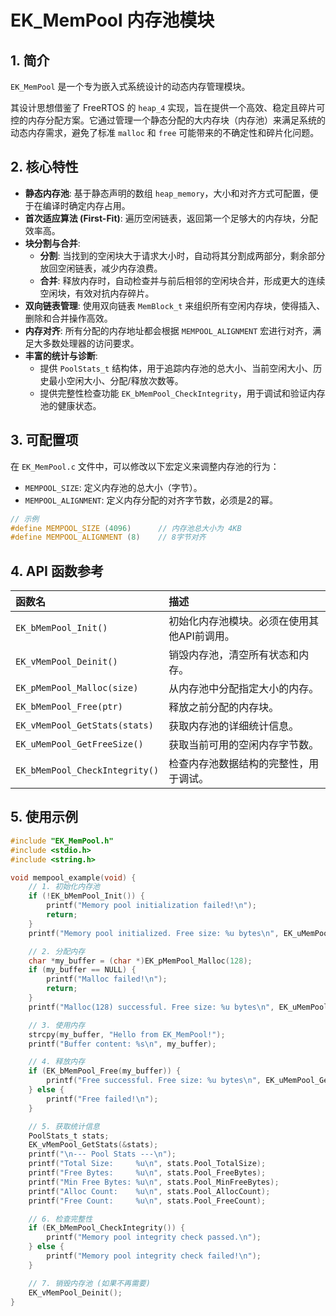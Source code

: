 # EK_MemPool 内存池模块

## 1. 简介

`EK_MemPool` 是一个专为嵌入式系统设计的动态内存管理模块。

其设计思想借鉴了 FreeRTOS 的 `heap_4` 实现，旨在提供一个高效、稳定且碎片可控的内存分配方案。它通过管理一个静态分配的大内存块（内存池）来满足系统的动态内存需求，避免了标准 `malloc` 和 `free` 可能带来的不确定性和碎片化问题。

## 2. 核心特性

- **静态内存池**: 基于静态声明的数组 `heap_memory`，大小和对齐方式可配置，便于在编译时确定内存占用。
- **首次适应算法 (First-Fit)**: 遍历空闲链表，返回第一个足够大的内存块，分配效率高。
- **块分割与合并**:
  - **分割**: 当找到的空闲块大于请求大小时，自动将其分割成两部分，剩余部分放回空闲链表，减少内存浪费。
  - **合并**: 释放内存时，自动检查并与前后相邻的空闲块合并，形成更大的连续空闲块，有效对抗内存碎片。
- **双向链表管理**: 使用双向链表 `MemBlock_t` 来组织所有空闲内存块，使得插入、删除和合并操作高效。
- **内存对齐**: 所有分配的内存地址都会根据 `MEMPOOL_ALIGNMENT` 宏进行对齐，满足大多数处理器的访问要求。
- **丰富的统计与诊断**:
  - 提供 `PoolStats_t` 结构体，用于追踪内存池的总大小、当前空闲大小、历史最小空闲大小、分配/释放次数等。
  - 提供完整性检查功能 `EK_bMemPool_CheckIntegrity`，用于调试和验证内存池的健康状态。

## 3. 可配置项

在 `EK_MemPool.c` 文件中，可以修改以下宏定义来调整内存池的行为：

- `MEMPOOL_SIZE`: 定义内存池的总大小（字节）。
- `MEMPOOL_ALIGNMENT`: 定义内存分配的对齐字节数，必须是2的幂。

```c
// 示例
#define MEMPOOL_SIZE (4096)      // 内存池总大小为 4KB
#define MEMPOOL_ALIGNMENT (8)    // 8字节对齐
```

## 4. API 函数参考

| 函数名 | 描述 |
| :--- | :--- |
| `EK_bMemPool_Init()` | 初始化内存池模块。必须在使用其他API前调用。 |
| `EK_vMemPool_Deinit()` | 销毁内存池，清空所有状态和内存。 |
| `EK_pMemPool_Malloc(size)` | 从内存池中分配指定大小的内存。 |
| `EK_bMemPool_Free(ptr)` | 释放之前分配的内存块。 |
| `EK_vMemPool_GetStats(stats)` | 获取内存池的详细统计信息。 |
| `EK_uMemPool_GetFreeSize()` | 获取当前可用的空闲内存字节数。 |
| `EK_bMemPool_CheckIntegrity()`| 检查内存池数据结构的完整性，用于调试。 |

## 5. 使用示例

```c
#include "EK_MemPool.h"
#include <stdio.h>
#include <string.h>

void mempool_example(void) {
    // 1. 初始化内存池
    if (!EK_bMemPool_Init()) {
        printf("Memory pool initialization failed!\n");
        return;
    }
    printf("Memory pool initialized. Free size: %u bytes\n", EK_uMemPool_GetFreeSize());

    // 2. 分配内存
    char *my_buffer = (char *)EK_pMemPool_Malloc(128);
    if (my_buffer == NULL) {
        printf("Malloc failed!\n");
        return;
    }
    printf("Malloc(128) successful. Free size: %u bytes\n", EK_uMemPool_GetFreeSize());

    // 3. 使用内存
    strcpy(my_buffer, "Hello from EK_MemPool!");
    printf("Buffer content: %s\n", my_buffer);

    // 4. 释放内存
    if (EK_bMemPool_Free(my_buffer)) {
        printf("Free successful. Free size: %u bytes\n", EK_uMemPool_GetFreeSize());
    } else {
        printf("Free failed!\n");
    }

    // 5. 获取统计信息
    PoolStats_t stats;
    EK_vMemPool_GetStats(&stats);
    printf("\n--- Pool Stats ---\n");
    printf("Total Size:     %u\n", stats.Pool_TotalSize);
    printf("Free Bytes:     %u\n", stats.Pool_FreeBytes);
    printf("Min Free Bytes: %u\n", stats.Pool_MinFreeBytes);
    printf("Alloc Count:    %u\n", stats.Pool_AllocCount);
    printf("Free Count:     %u\n", stats.Pool_FreeCount);

    // 6. 检查完整性
    if (EK_bMemPool_CheckIntegrity()) {
        printf("Memory pool integrity check passed.\n");
    } else {
        printf("Memory pool integrity check failed!\n");
    }

    // 7. 销毁内存池 (如果不再需要)
    EK_vMemPool_Deinit();
}
